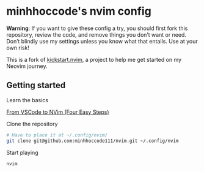 # minhhoccode's nvim config

**Warning**: If you want to give these config a try, you should first fork this
repository, review the code, and remove things you don’t want or need. Don’t
blindly use my settings unless you know what that entails. Use at your own
risk!

This is a fork of [kickstart.nvim](https://github.com/nvim-lua/kickstart.nvim), a project to help me get started on my Neovim journey.

## Getting started

Learn the basics

[From VSCode to NVim (Four Easy Steps)](https://minhhoccode111.github.io/blog/from-vscode-to-nvim/)

Clone the repository

```bash
# Have to place it at ~/.config/nvim/
git clone git@github.com:minhhoccode111/nvim.git ~/.config/nvim
```

Start playing

```bash
nvim
```
